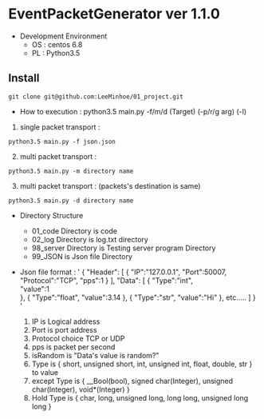 
# EventPacketGenerator ver 1.1.0


- Development Environment
	* OS : centos 6.8
	* PL : Python3.5

## Install
`
git clone git@github.com:LeeMinhoe/01_project.git
`

 - How to execution : python3.5 main.py -f/m/d (Target) (-p/r/g arg) (-l)
1) single packet transport :

`
python3.5 main.py -f json.json
`

2) multi packet transport :

`
python3.5 main.py -m directory name
`

3) multi packet transport  :
(packets's destination is same)

`
python3.5 main.py -d directory name
`

 - Directory Structure
	* 01_code Directory is code 
	* 02_log Directory is log.txt directory
	* 98_server Directory is Testing server program Directory 
	* 99_JSON is Json file Directory 

 - Json file format :
'
{
  "Header":
  [
    {
      "IP":"127.0.0.1",
      "Port":50007,
      "Protocol":"TCP",
      "pps":1
    }
  ],
  "Data":
  [
    {
      "Type":"int",		
      "value":1		
    },
    {
      "Type":"float",
      "value":3.14
    },
    {
      "Type":"str",
      "value":"Hi"
    },
    etc.....
  ]
}
'

	1) IP is Logical address
	2) Port is port address
	3) Protocol choice TCP or UDP
	4) pps is packet per second
	5) isRandom is "Data's value is random?"
	6) Type is { short, unsigned short, int, unsigned int, float, double, str } to value
	7) except Type is { __Bool(bool), signed char(Integer), unsigned char(Integer), void*(Integer) }
	8) Hold Type is { char, long, unsigned long, long long, unsigned long long }
